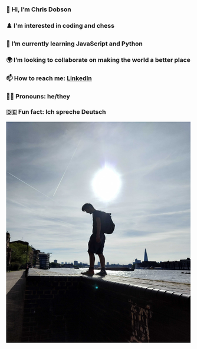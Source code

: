 ### 👋 Hi, I’m Chris Dobson
### ♟️ I'm interested in coding and chess
### 🐍 I’m currently learning JavaScript and Python
### 🌍 I’m looking to collaborate on making the world a better place
### 📫 How to reach me: [LinkedIn](https://www.linkedin.com/in/chris-dobson-572004256/)
### 🏳️‍🌈 Pronouns: he/they
### 🇩🇪 Fun fact: Ich spreche Deutsch
 <img
      src="Me.jpg"
      alt="Me"
      width="500"
      height="600" />
